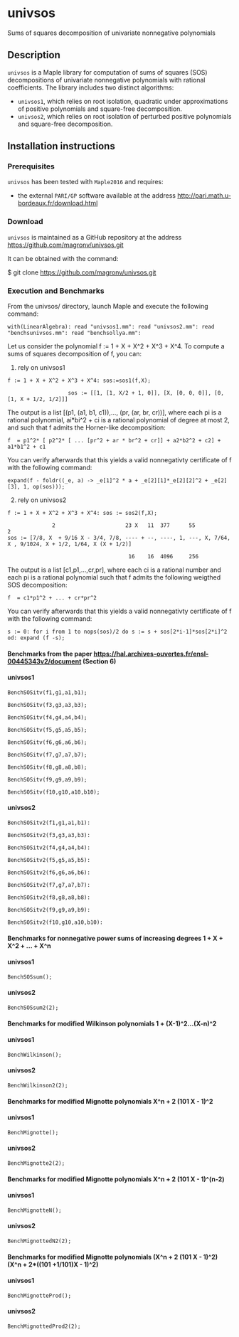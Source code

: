 # univsos
Sums of squares decomposition of univariate nonnegative polynomials

## Description
`univsos` is a Maple library for computation of sums of squares (SOS) decompositions of univariate nonnegative polynomials with rational coefficients. The library includes two distinct algorithms: 

- `univsos1`, which relies on root isolation, quadratic under approximations of positive polynomials and square-free decomposition.
- `univsos2`, which relies on root isolation of perturbed positive  polynomials and square-free decomposition.

## Installation instructions
### Prerequisites
`univsos` has been tested with `Maple2016` and requires: 
- the external `PARI/GP` software available at the address http://pari.math.u-bordeaux.fr/download.html


### Download
`univsos` is maintained as a GitHub repository at the address https://github.com/magronv/univsos.git

It can be obtained with the command:

$ git clone https://github.com/magronv/univsos.git

### Execution and Benchmarks
From the univsos/ directory, launch Maple and execute the following command:

`with(LinearAlgebra): read "univsos1.mm": read "univsos2.mm": read "benchsunivsos.mm": read "benchsollya.mm":`

Let us consider the polynomial f := 1 + X + X^2 + X^3 + X^4. 
To compute a sums of squares decomposition of f, you can:


1) rely on univsos1

`f := 1 + X + X^2 + X^3 + X^4: sos:=sos1(f,X);`

                       sos := [[1, [1, X/2 + 1, 0]], [X, [0, 0, 0]], [0, [1, X + 1/2, 1/2]]]

The output is a list [(p1, (a1, b1, c1)),..., (pr, (ar, br, cr))], where each pi is a rational polynomial, ai*bi^2 + ci is a rational polynomial of degree at most 2, and such that f admits the Horner-like decomposition:

`f  = p1^2* [ p2^2* [ ... [pr^2 + ar * br^2 + cr]] + a2*b2^2 + c2] + a1*b1^2 + c1`

You can verify afterwards that this yields a valid nonnegativty certificate of f with the following command:

`expand(f - foldr((_e, a) -> _e[1]^2 * a + _e[2][1]*_e[2][2]^2 + _e[2][3], 1, op(sos)));`


2) rely on univsos2

`f := 1 + X + X^2 + X^3 + X^4: sos := sos2(f,X);`

                  2                      23 X   11  377      55             2                                               
    sos := [7/8, X  + 9/16 X - 3/4, 7/8, ---- + --, ----, 1, ---, X, 7/64, X , 9/1024, X + 1/2, 1/64, X (X + 1/2)]
  
                                          16    16  4096     256
                                         
                                         

The output is a list [c1,p1,...,cr,pr], where each ci is a rational number and each pi is a rational polynomial such that f admits the following weigthed SOS decomposition:

`f  = c1*p1^2 + ... + cr*pr^2`

You can verify afterwards that this yields a valid nonnegativty certificate of f with the following command:

`s := 0: for i from 1 to nops(sos)/2 do s := s + sos[2*i-1]*sos[2*i]^2 od: expand (f -s);`

#### Benchmarks from the paper https://hal.archives-ouvertes.fr/ensl-00445343v2/document (Section 6)
#### univsos1

`BenchSOSitv(f1,g1,a1,b1);`

`BenchSOSitv(f3,g3,a3,b3);`

`BenchSOSitv(f4,g4,a4,b4);`

`BenchSOSitv(f5,g5,a5,b5);`

`BenchSOSitv(f6,g6,a6,b6);`

`BenchSOSitv(f7,g7,a7,b7);`

`BenchSOSitv(f8,g8,a8,b8);`

`BenchSOSitv(f9,g9,a9,b9);`

`BenchSOSitv(f10,g10,a10,b10);`

#### univsos2

`BenchSOSitv2(f1,g1,a1,b1):`

`BenchSOSitv2(f3,g3,a3,b3):`

`BenchSOSitv2(f4,g4,a4,b4):`

`BenchSOSitv2(f5,g5,a5,b5):`

`BenchSOSitv2(f6,g6,a6,b6):`

`BenchSOSitv2(f7,g7,a7,b7):`

`BenchSOSitv2(f8,g8,a8,b8):`

`BenchSOSitv2(f9,g9,a9,b9):`

`BenchSOSitv2(f10,g10,a10,b10):`

#### Benchmarks for nonnegative power sums of increasing degrees 1 + X + X^2 + ... + X^n
#### univsos1

`BenchSOSsum();`

#### univsos2

`BenchSOSsum2(2);`

#### Benchmarks for modified Wilkinson polynomials 1 + (X-1)^2...(X-n)^2
#### univsos1

`BenchWilkinson();`

#### univsos2

`BenchWilkinson2(2);`

#### Benchmarks for modified Mignotte polynomials X^n + 2 (101 X - 1)^2
#### univsos1

`BenchMignotte();`

#### univsos2

`BenchMignotte2(2);`

#### Benchmarks for modified Mignotte polynomials X^n + 2 (101 X - 1)^(n-2)
#### univsos1

`BenchMignotteN();`

#### univsos2
`BenchMignottedN2(2);`

#### Benchmarks for modified Mignotte polynomials (X^n + 2 (101 X - 1)^2) (X^n + 2*((101 +1/101)X - 1)^2)
#### univsos1

`BenchMignotteProd();`

#### univsos2

`BenchMignottedProd2(2);`
